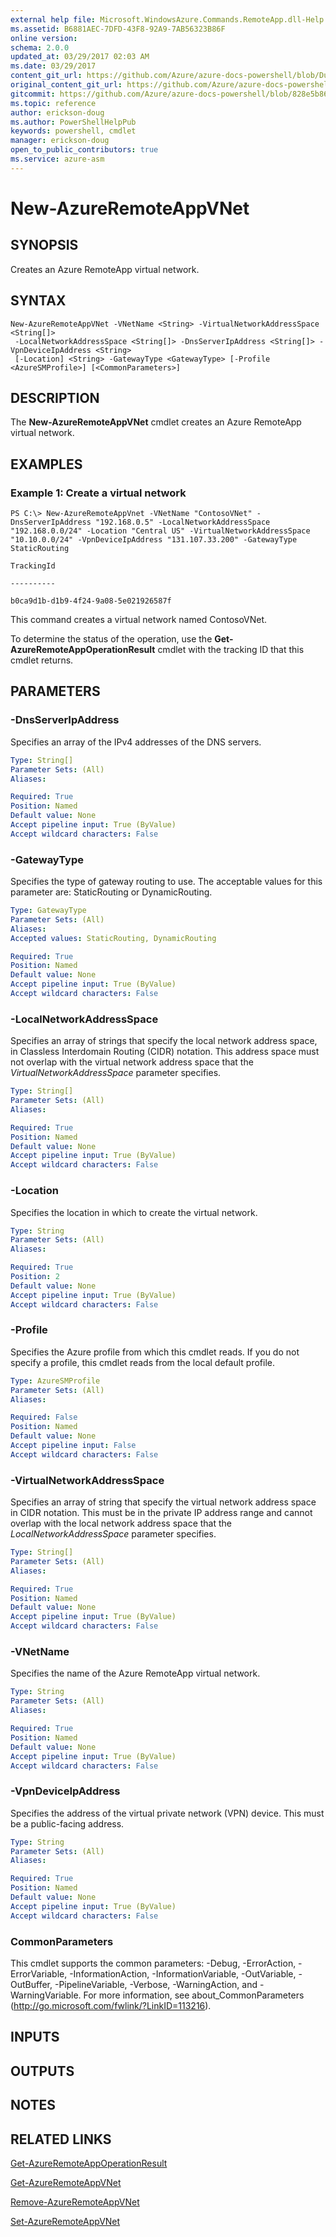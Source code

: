 ```yaml
---
external help file: Microsoft.WindowsAzure.Commands.RemoteApp.dll-Help.xml
ms.assetid: B6881AEC-7DFD-43F8-92A9-7AB56323B86F
online version:
schema: 2.0.0
updated_at: 03/29/2017 02:03 AM
ms.date: 03/29/2017
content_git_url: https://github.com/Azure/azure-docs-powershell/blob/DuncanmaMSFT-patch-1/azureps-cmdlets-docs/ServiceManagement/Azure/v3.7.0/New-AzureRemoteAppVNet.md
original_content_git_url: https://github.com/Azure/azure-docs-powershell/blob/DuncanmaMSFT-patch-1/azureps-cmdlets-docs/ServiceManagement/Azure/v3.7.0/New-AzureRemoteAppVNet.md
gitcommit: https://github.com/Azure/azure-docs-powershell/blob/828e5b8648af6bdf3119ffe0cd409647f00de183
ms.topic: reference
author: erickson-doug
ms.author: PowerShellHelpPub
keywords: powershell, cmdlet
manager: erickson-doug
open_to_public_contributors: true
ms.service: azure-asm
---
```


# New-AzureRemoteAppVNet

## SYNOPSIS
Creates an Azure RemoteApp virtual network.

## SYNTAX

```
New-AzureRemoteAppVNet -VNetName <String> -VirtualNetworkAddressSpace <String[]>
 -LocalNetworkAddressSpace <String[]> -DnsServerIpAddress <String[]> -VpnDeviceIpAddress <String>
 [-Location] <String> -GatewayType <GatewayType> [-Profile <AzureSMProfile>] [<CommonParameters>]
```

## DESCRIPTION
The **New-AzureRemoteAppVNet** cmdlet creates an Azure RemoteApp virtual network.

## EXAMPLES

### Example 1: Create a virtual network
```
PS C:\> New-AzureRemoteAppVnet -VNetName "ContosoVNet" -DnsServerIpAddress "192.168.0.5" -LocalNetworkAddressSpace "192.168.0.0/24" -Location "Central US" -VirtualNetworkAddressSpace "10.10.0.0/24" -VpnDeviceIpAddress "131.107.33.200" -GatewayType StaticRouting

TrackingId

----------

b0ca9d1b-d1b9-4f24-9a08-5e021926587f
```

This command creates a virtual network named ContosoVNet.

To determine the status of the operation, use the **Get-AzureRemoteAppOperationResult** cmdlet with the tracking ID that this cmdlet returns.

## PARAMETERS

### -DnsServerIpAddress
Specifies an array of the IPv4 addresses of the DNS servers.

```yaml
Type: String[]
Parameter Sets: (All)
Aliases: 

Required: True
Position: Named
Default value: None
Accept pipeline input: True (ByValue)
Accept wildcard characters: False
```

### -GatewayType
Specifies the type of gateway routing to use.
The acceptable values for this parameter are:  StaticRouting or DynamicRouting.

```yaml
Type: GatewayType
Parameter Sets: (All)
Aliases: 
Accepted values: StaticRouting, DynamicRouting

Required: True
Position: Named
Default value: None
Accept pipeline input: True (ByValue)
Accept wildcard characters: False
```

### -LocalNetworkAddressSpace
Specifies an array of strings that specify the local network address space, in Classless Interdomain Routing (CIDR) notation.
This address space must not overlap with the virtual network address space that the *VirtualNetworkAddressSpace* parameter specifies.

```yaml
Type: String[]
Parameter Sets: (All)
Aliases: 

Required: True
Position: Named
Default value: None
Accept pipeline input: True (ByValue)
Accept wildcard characters: False
```

### -Location
Specifies the location in which to create the virtual network.

```yaml
Type: String
Parameter Sets: (All)
Aliases: 

Required: True
Position: 2
Default value: None
Accept pipeline input: True (ByValue)
Accept wildcard characters: False
```

### -Profile
Specifies the Azure profile from which this cmdlet reads.
If you do not specify a profile, this cmdlet reads from the local default profile.

```yaml
Type: AzureSMProfile
Parameter Sets: (All)
Aliases: 

Required: False
Position: Named
Default value: None
Accept pipeline input: False
Accept wildcard characters: False
```

### -VirtualNetworkAddressSpace
Specifies an array of string that specify the virtual network address space in CIDR notation.
This must be in the private IP address range and cannot overlap with the local network address space that the *LocalNetworkAddressSpace* parameter specifies.

```yaml
Type: String[]
Parameter Sets: (All)
Aliases: 

Required: True
Position: Named
Default value: None
Accept pipeline input: True (ByValue)
Accept wildcard characters: False
```

### -VNetName
Specifies the name of the Azure RemoteApp virtual network.

```yaml
Type: String
Parameter Sets: (All)
Aliases: 

Required: True
Position: Named
Default value: None
Accept pipeline input: True (ByValue)
Accept wildcard characters: False
```

### -VpnDeviceIpAddress
Specifies the address of the virtual private network (VPN) device.
This must be a public-facing address.

```yaml
Type: String
Parameter Sets: (All)
Aliases: 

Required: True
Position: Named
Default value: None
Accept pipeline input: True (ByValue)
Accept wildcard characters: False
```

### CommonParameters
This cmdlet supports the common parameters: -Debug, -ErrorAction, -ErrorVariable, -InformationAction, -InformationVariable, -OutVariable, -OutBuffer, -PipelineVariable, -Verbose, -WarningAction, and -WarningVariable. For more information, see about_CommonParameters (http://go.microsoft.com/fwlink/?LinkID=113216).

## INPUTS

## OUTPUTS

## NOTES

## RELATED LINKS

[Get-AzureRemoteAppOperationResult](./Get-AzureRemoteAppOperationResult.md)

[Get-AzureRemoteAppVNet](./Get-AzureRemoteAppVNet.md)

[Remove-AzureRemoteAppVNet](./Remove-AzureRemoteAppVNet.md)

[Set-AzureRemoteAppVNet](./Set-AzureRemoteAppVNet.md)


